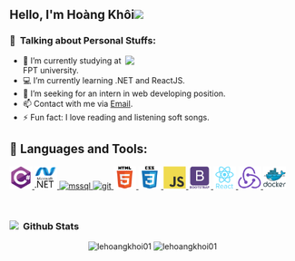 <h2>Hello, I'm Hoàng Khôi<img src="https://media1.giphy.com/media/9Y1y3VOnIywPUlg2Yy/giphy.webp" width="25"></a></p></h2>


<h3 align="left">🧐&nbsp;&nbsp;Talking about Personal Stuffs:</h3>
<img align="right" src="https://th.bing.com/th/id/OIP.QX6-6YauxBYpJ4seBM-_6QHaFj?pid=ImgDet&rs=1" width="300">

- 🎒 I’m currently studying at FPT university.
- 💻 I’m currently learning .NET and ReactJS.
- 💼 I’m seeking for an intern in web developing position.
- 📫 Contact with me via [Email](khoileit01@gmail.com).
- ⚡ Fun fact: I love reading and listening soft songs.

## 🚀 Languages and Tools:

<p align="left"> 
<a href="https://www.w3schools.com/cs/" target="_blank"> <img src="https://raw.githubusercontent.com/devicons/devicon/master/icons/csharp/csharp-original.svg" alt="csharp" width="40" height="40"/> </a>  
<a href="https://dotnet.microsoft.com/" target="_blank"> <img src="https://raw.githubusercontent.com/devicons/devicon/master/icons/dot-net/dot-net-original-wordmark.svg" alt="dotnet" width="40" height="40"/> </a>
<a href="https://www.microsoft.com/en-us/sql-server" target="_blank"> <img src="https://www.svgrepo.com/show/303229/microsoft-sql-server-logo.svg" alt="mssql" width="40" height="40"/> </a>  
<a href="https://git-scm.com/" target="_blank"> <img src="https://www.vectorlogo.zone/logos/git-scm/git-scm-icon.svg" alt="git" width="40" height="40"/> </a> 
<a href="https://www.w3.org/html/" target="_blank"> <img src="https://raw.githubusercontent.com/devicons/devicon/master/icons/html5/html5-original-wordmark.svg" alt="html5" width="40" height="40"/> </a> 
<a href="https://www.w3schools.com/css/" target="_blank"> <img src="https://raw.githubusercontent.com/devicons/devicon/master/icons/css3/css3-original-wordmark.svg" alt="css3" width="40" height="40"/> </a> 
<a href="https://developer.mozilla.org/en-US/docs/Web/JavaScript" target="_blank"> <img src="https://raw.githubusercontent.com/devicons/devicon/master/icons/javascript/javascript-original.svg" alt="javascript" width="40" height="40"/> </a>
<a href="https://getbootstrap.com" target="_blank"> <img src="https://raw.githubusercontent.com/devicons/devicon/master/icons/bootstrap/bootstrap-plain-wordmark.svg" alt="bootstrap" width="40" height="40"/> </a>
<a href="https://reactjs.org/" target="_blank"> <img src="https://raw.githubusercontent.com/devicons/devicon/master/icons/react/react-original-wordmark.svg" alt="react" width="40" height="40"/> </a>
<a href="https://redux.js.org" target="_blank"> <img src="https://raw.githubusercontent.com/devicons/devicon/master/icons/redux/redux-original.svg" alt="redux" width="40" height="40"/> </a> 
<a href="https://www.docker.com/" target="_blank"> <img src="https://raw.githubusercontent.com/devicons/devicon/master/icons/docker/docker-original-wordmark.svg" alt="docker" width="40" height="40"/> </a> 
</p>
</br>

<h3 align="left"><img src="https://media.giphy.com/media/duL25poEiKqn4LWm3U/giphy.gif" width="32">&nbsp;&nbsp;Github Stats</h3>
<div align="center"><img height="180em" src="https://github-readme-stats.vercel.app/api/top-langs?username=lehoangkhoi01&show_icons=true&locale=en&layout=compact&&bg_color=30,e96443,904e95&title_color=fff&text_color=fff" alt="lehoangkhoi01" />
<img height="180em" src="https://github-readme-stats.vercel.app/api?username=lehoangkhoi01&show_icons=true&locale=en&&bg_color=30,e96443,904e95&title_color=fff&text_color=fff" alt="lehoangkhoi01" /></div>



